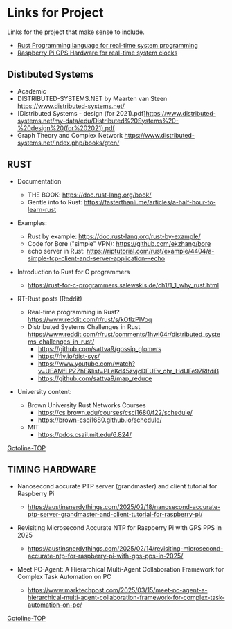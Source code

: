 
# Links for Project

Links for the project that make sense to include.

- [Rust Programming language for real-time system programming](#rust)
- [Raspberry Pi GPS Hardware for real-time system clocks](#timing-hardware)

## Distibuted Systems
- Academic
 - DISTRIBUTED-SYSTEMS.NET by Maarten van Steen <https://www.distributed-systems.net/>
  - [Distributed Systems - design (for 2021).pdf]<https://www.distributed-systems.net/my-data/edu/Distributed%20Systems%20-%20design%20(for%202021).pdf>
  - Graph Theory and Complex Network <https://www.distributed-systems.net/index.php/books/gtcn/>
   

## RUST

- Documentation
  - THE BOOK: <https://doc.rust-lang.org/book/>
  - Gentle into to Rust: <https://fasterthanli.me/articles/a-half-hour-to-learn-rust>
- Examples:
  - Rust by example: <https://doc.rust-lang.org/rust-by-example/>
  - Code for Bore ("simple" VPN): <https://github.com/ekzhang/bore>
  - echo server in Rust:  <https://riptutorial.com/rust/example/4404/a-simple-tcp-client-and-server-application--echo>

- Introduction to Rust for C programmers
  - <https://rust-for-c-programmers.salewskis.de/ch1/1_1_why_rust.html>

- RT-Rust posts (Reddit)
  - Real-time programming in Rust? <https://www.reddit.com/r/rust/s/kOtlzPIVoq>
  - Distributed Systems Challenges in Rust <https://www.reddit.com/r/rust/comments/1hwl04r/distributed_systems_challenges_in_rust/>
    - <https://github.com/sattva9/gossip_glomers>
    - <https://fly.io/dist-sys/>
    - <https://www.youtube.com/watch?v=UEAMfLPZZhE&list=PLeKd45zvjcDFUEv_ohr_HdUFe97RItdiB>
    - <https://github.com/sattva9/map_reduce>

- University content:
  - Brown University Rust Networks Courses
    - <https://cs.brown.edu/courses/csci1680/f22/schedule/>
    - <https://brown-csci1680.github.io/schedule/>
  - MIT
    - <https://pdos.csail.mit.edu/6.824/>   

[Gotoline-TOP](#links-for-project)

## TIMING HARDWARE

- Nanosecond accurate PTP server (grandmaster) and client tutorial for Raspberry Pi
  - <https://austinsnerdythings.com/2025/02/18/nanosecond-accurate-ptp-server-grandmaster-and-client-tutorial-for-raspberry-pi/>

- Revisiting Microsecond Accurate NTP for Raspberry Pi with GPS PPS in 2025
  - <https://austinsnerdythings.com/2025/02/14/revisiting-microsecond-accurate-ntp-for-raspberry-pi-with-gps-pps-in-2025/>

- Meet PC-Agent: A Hierarchical Multi-Agent Collaboration Framework for Complex Task Automation on PC

  - <https://www.marktechpost.com/2025/03/15/meet-pc-agent-a-hierarchical-multi-agent-collaboration-framework-for-complex-task-automation-on-pc/>

[Gotoline-TOP](#links-for-project)
